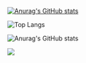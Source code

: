 
[![Anurag's GitHub stats](https://github-readme-stats.vercel.app/api?username=guillaume-gillard)](https://github.com/guillaume-gillard/github-readme-stats)

![Top Langs](https://github-readme-stats.vercel.app/api/top-langs/?username=Guillaume-gillard&layout=compact&show_icons=true&theme=radical&count_private=true&include_all_commits=true&langs_count=10&hide=jupyter-notebook)

![Anurag's GitHub stats](https://github-readme-stats.vercel.app/api?username=Guillaume-gillard&show_icons=true&theme=tokyonight)

![](https://visitor-badge.glitch.me/badge?page_id=guillaume-gillard)
